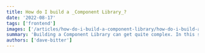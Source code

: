 ```yaml
---
title: How do I build a _Component Library_?
date: '2022-08-17'
tags: ['frontend']
images: ['/articles/how-do-i-build-a-component-library/how-do-i-build-a-component-library.png']
summary: 'Building a Component Library can get quite complex. In this series I will take you from start to finish in setting up a scalable project that will help you with package management, documenting, testing and more!'
authors: ['dave-bitter']
---
```

